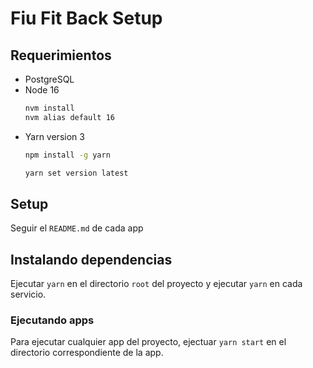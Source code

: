 # Fiu Fit Back Setup

## Requerimientos
* PostgreSQL
* Node 16
  ```bash
  nvm install
  nvm alias default 16
  ```
* Yarn version 3
  ```bash
  npm install -g yarn
  
  yarn set version latest
  ```

## Setup

Seguir el `README.md` de cada app

## Instalando dependencias

Ejecutar `yarn` en el directorio `root` del proyecto y ejecutar `yarn` en cada servicio.

### Ejecutando apps

Para ejecutar cualquier app del proyecto, ejectuar `yarn start` en el directorio correspondiente de la app.

